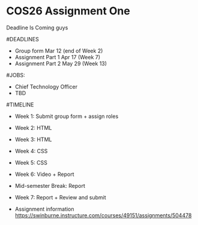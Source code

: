 # COS26 Assignment One
Deadline Is Coming guys


#DEADLINES
- Group form Mar 12 (end of Week 2)
- Assignment Part 1 Apr 17 (Week 7)
- Assignment Part 2 May 29 (Week 13)

#JOBS:
- Chief Technology Officer
- TBD

#TIMELINE
- Week 1: Submit group form + assign roles
- Week 2: HTML
- Week 3: HTML
- Week 4: CSS
- Week 5: CSS
- Week 6: Video + Report
- Mid-semester Break: Report
- Week 7: Report + Review and submit

- Assignment information
https://swinburne.instructure.com/courses/49151/assignments/504478 
